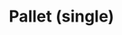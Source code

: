 ---
layout: child_layout/cargo_categories_category
title: Pallet (single)
permalink: /cargo-categories/palletised-freight/pallet-single/
hero: /assets/img/content/hero/fullsize/pallet_single.jpg
hero_classes: is-fullscreen
side_nav_id: 3
content_type: cargo_item
---